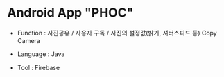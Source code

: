 # Android App "PHOC"
- Function : 사진공유 / 사용자 구독 / 사진의 설정값(밝기, 셔터스피드 등) Copy Camera

- Language : Java

- Tool : Firebase

